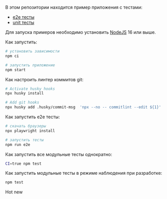 
В этом репозитории находится пример приложения с тестами:

- [e2e тесты](e2e/example.spec.ts)
- [unit тесты](src/example.test.tsx)

Для запуска примеров необходимо установить [NodeJS](https://nodejs.org/en/download/) 16 или выше.

Как запустить:

```sh
# установить зависимости
npm ci

# запустить приложение
npm start
```
Как настроить линтер коммитов git:

```sh
# Activate husky hooks
npx husky install

# Add git hooks
npx husky add .husky/commit-msg  'npx --no -- commitlint --edit ${1}'
```

Как запустить e2e тесты:

```sh
# скачать браузеры
npx playwright install

# запустить тесты
npm run e2e
```
Как запустить все модульные тесты однократно:

```sh
CI=true npm test
```

Как запустить модульные тесты в режиме наблюдения при разработке:

```sh
npm test
```

Hot new
